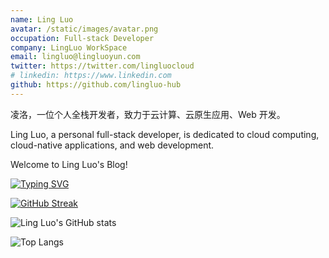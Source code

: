 ```yaml
---
name: Ling Luo
avatar: /static/images/avatar.png
occupation: Full-stack Developer
company: LingLuo WorkSpace
email: lingluo@lingluoyun.com
twitter: https://twitter.com/lingluocloud
# linkedin: https://www.linkedin.com
github: https://github.com/lingluo-hub
---
```


凌洛，一位个人全栈开发者，致力于云计算、云原生应用、Web 开发。

Ling Luo, a personal full-stack developer, is dedicated to cloud computing, cloud-native applications, and web development.

Welcome to Ling Luo's Blog!

[![Typing SVG](https://readme-typing-svg.herokuapp.com?font=JetBrains+Mono&lines=Full-stack+Developer;Always+learning+new+things;Open+Source+Advocate)](https://git.io/typing-svg)

[![GitHub Streak](https://github-readme-streak-stats.herokuapp.com/?user=lingluo-hub&theme=dark)](https://git.io/streak-stats)

![Ling Luo's GitHub stats](https://github-readme-stats.vercel.app/api?username=lingluo-hub&show_icons=true&theme=tokyonight)

![Top Langs](https://github-readme-stats.vercel.app/api/top-langs/?username=lingluo-hub&layout=compact)
